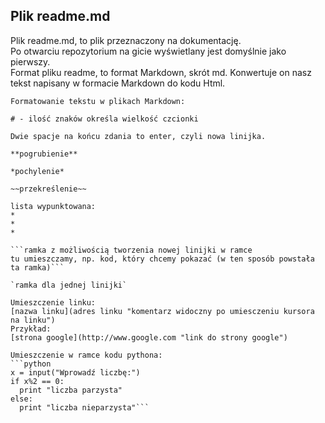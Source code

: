 ## Plik readme.md
Plik readme.md, to plik przeznaczony na dokumentację.  
Po otwarciu repozytorium na gicie wyświetlany jest domyślnie jako pierwszy.  
Format pliku readme, to format Markdown, skrót md. Konwertuje on nasz tekst napisany w formacie Markdown do kodu Html.  

```
Formatowanie tekstu w plikach Markdown:

# - ilość znaków określa wielkość czcionki

Dwie spacje na końcu zdania to enter, czyli nowa linijka.

**pogrubienie**

*pochylenie*

~~przekreślenie~~

lista wypunktowana:
*
*
*

```ramka z możliwością tworzenia nowej linijki w ramce 
tu umieszczamy, np. kod, który chcemy pokazać (w ten sposób powstała ta ramka)```

`ramka dla jednej linijki`

Umieszczenie linku:
[nazwa linku](adres linku "komentarz widoczny po umiesczeniu kursora na linku")
Przykład:
[strona google](http://www.google.com "link do strony google")

Umieszczenie w ramce kodu pythona:
```python
x = input("Wprowadź liczbę:")
if x%2 == 0:
  print "liczba parzysta"
else:
  print "liczba nieparzysta"```

```
